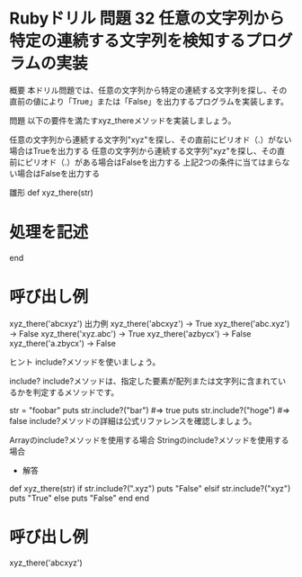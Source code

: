 # Rubyドリル 問題 32 任意の文字列から特定の連続する文字列を検知するプログラムの実装

概要
本ドリル問題では、任意の文字列から特定の連続する文字列を探し、その直前の値により「True」または「False」を出力するプログラムを実装します。

問題
以下の要件を満たすxyz_thereメソッドを実装しましょう。

任意の文字列から連続する文字列"xyz"を探し、その直前にピリオド（.）がない場合はTrueを出力する
任意の文字列から連続する文字列"xyz"を探し、その直前にピリオド（.）がある場合はFalseを出力する
上記2つの条件に当てはまらない場合はFalseを出力する

雛形
def xyz_there(str)
  # 処理を記述
end

# 呼び出し例
xyz_there('abcxyz')
出力例
xyz_there('abcxyz') → True
xyz_there('abc.xyz') → False
xyz_there('xyz.abc') → True
xyz_there('azbycx') → False
xyz_there('a.zbycx') → False

ヒント
include?メソッドを使いましょう。

include?
include?メソッドは、指定した要素が配列または文字列に含まれているかを判定するメソッドです。

str = "foobar"
puts str.include?("bar")
#=> true
puts str.include?("hoge")
#=> false
include?メソッドの詳細は公式リファレンスを確認しましょう。

Arrayのinclude?メソッドを使用する場合
Stringのinclude?メソッドを使用する場合

- 解答

def xyz_there(str) 
  if str.include?(".xyz")
    puts "False"
  elsif str.include?("xyz")
    puts "True"
  else
    puts "False"
  end
end

# 呼び出し例
xyz_there('abcxyz')